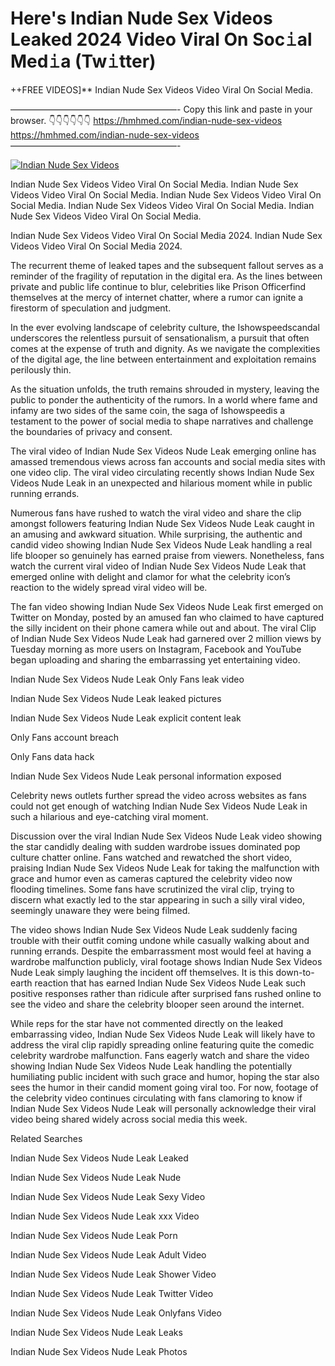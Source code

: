 # Here's Indian Nude Sex Videos Leaked 2024 Video Viral On Soc𝚒al Med𝚒a (Tw𝚒tter)

++FREE VIDEOS]** Indian Nude Sex Videos Video Viral On Social Media.

———————————————————-
Copy this link and paste in your browser.
👇👇👇👇👇👇
https://hmhmed.com/indian-nude-sex-videos
https://hmhmed.com/indian-nude-sex-videos
———————————————————-

[![Indian Nude Sex Videos](https://i.imgur.com/dJHk4Zq.gif)](https://hmhmed.com/indian-nude-sex-videos)

Indian Nude Sex Videos Video Viral On Social Media. Indian Nude Sex Videos Video Viral On Social Media. Indian Nude Sex Videos Video Viral On Social Media. Indian Nude Sex Videos Video Viral On Social Media. Indian Nude Sex Videos Video Viral On Social Media.

Indian Nude Sex Videos Video Viral On Social Media 2024. Indian Nude Sex Videos Video Viral On Social Media 2024.

The recurrent theme of leaked tapes and the subsequent fallout serves as a reminder of the fragility of reputation in the digital era. As the lines between private and public life continue to blur, celebrities like Prison Officerfind themselves at the mercy of internet chatter, where a rumor can ignite a firestorm of speculation and judgment.

In the ever evolving landscape of celebrity culture, the Ishowspeedscandal underscores the relentless pursuit of sensationalism, a pursuit that often comes at the expense of truth and dignity. As we navigate the complexities of the digital age, the line between entertainment and exploitation remains perilously thin.

As the situation unfolds, the truth remains shrouded in mystery, leaving the public to ponder the authenticity of the rumors. In a world where fame and infamy are two sides of the same coin, the saga of Ishowspeedis a testament to the power of social media to shape narratives and challenge the boundaries of privacy and consent.

The viral video of Indian Nude Sex Videos Nude Leak emerging online has amassed tremendous views across fan accounts and social media sites with one video clip. The viral video circulating recently shows Indian Nude Sex Videos Nude Leak in an unexpected and hilarious moment while in public running errands.

Numerous fans have rushed to watch the viral video and share the clip amongst followers featuring Indian Nude Sex Videos Nude Leak caught in an amusing and awkward situation. While surprising, the authentic and candid video showing Indian Nude Sex Videos Nude Leak handling a real life blooper so genuinely has earned praise from viewers. Nonetheless, fans watch the current viral video of Indian Nude Sex Videos Nude Leak that emerged online with delight and clamor for what the celebrity icon’s reaction to the widely spread viral video will be.

The fan video showing Indian Nude Sex Videos Nude Leak first emerged on Twitter on Monday, posted by an amused fan who claimed to have captured the silly incident on their phone camera while out and about. The viral Clip of Indian Nude Sex Videos Nude Leak had garnered over 2 million views by Tuesday morning as more users on Instagram, Facebook and YouTube began uploading and sharing the embarrassing yet entertaining video.

Indian Nude Sex Videos Nude Leak Only Fans leak video

Indian Nude Sex Videos Nude Leak leaked pictures

Indian Nude Sex Videos Nude Leak explicit content leak

Only Fans account breach

Only Fans data hack

Indian Nude Sex Videos Nude Leak personal information exposed

Celebrity news outlets further spread the video across websites as fans could not get enough of watching Indian Nude Sex Videos Nude Leak in such a hilarious and eye-catching viral moment.

Discussion over the viral Indian Nude Sex Videos Nude Leak video showing the star candidly dealing with sudden wardrobe issues dominated pop culture chatter online. Fans watched and rewatched the short video, praising Indian Nude Sex Videos Nude Leak for taking the malfunction with grace and humor even as cameras captured the celebrity video now flooding timelines. Some fans have scrutinized the viral clip, trying to discern what exactly led to the star appearing in such a silly viral video, seemingly unaware they were being filmed.

The video shows Indian Nude Sex Videos Nude Leak suddenly facing trouble with their outfit coming undone while casually walking about and running errands. Despite the embarrassment most would feel at having a wardrobe malfunction publicly, viral footage shows Indian Nude Sex Videos Nude Leak simply laughing the incident off themselves. It is this down-to-earth reaction that has earned Indian Nude Sex Videos Nude Leak such positive responses rather than ridicule after surprised fans rushed online to see the video and share the celebrity blooper seen around the internet.

While reps for the star have not commented directly on the leaked embarrassing video, Indian Nude Sex Videos Nude Leak will likely have to address the viral clip rapidly spreading online featuring quite the comedic celebrity wardrobe malfunction. Fans eagerly watch and share the video showing Indian Nude Sex Videos Nude Leak handling the potentially humiliating public incident with such grace and humor, hoping the star also sees the humor in their candid moment going viral too. For now, footage of the celebrity video continues circulating with fans clamoring to know if Indian Nude Sex Videos Nude Leak will personally acknowledge their viral video being shared widely across social media this week.

Related Searches

Indian Nude Sex Videos Nude Leak Leaked

Indian Nude Sex Videos Nude Leak Nude

Indian Nude Sex Videos Nude Leak Sexy Video

Indian Nude Sex Videos Nude Leak xxx Video

Indian Nude Sex Videos Nude Leak Porn

Indian Nude Sex Videos Nude Leak Adult Video

Indian Nude Sex Videos Nude Leak Shower Video

Indian Nude Sex Videos Nude Leak Twitter Video

Indian Nude Sex Videos Nude Leak Onlyfans Video

Indian Nude Sex Videos Nude Leak Leaks

Indian Nude Sex Videos Nude Leak Photos